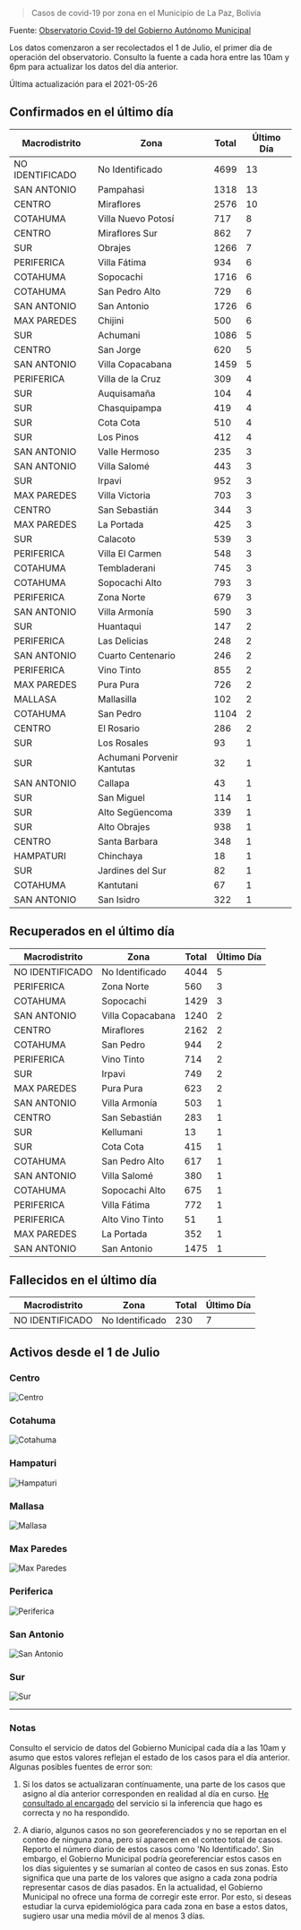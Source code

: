 > Casos de covid-19 por zona en el Municipio de La Paz, Bolivia

Fuente: [Observatorio Covid-19 del Gobierno Autónomo Municipal](http://observatoriocovid19.lapaz.bo/observatorio/index.php/datos-abiertos-covid)

Los datos comenzaron a ser recolectados el 1 de Julio, el primer día de operación del observatorio. Consulto la fuente a cada hora entre las 10am y 6pm para actualizar los datos del día anterior.

Última actualización para el 2021-05-26

## Confirmados en el último día

| Macrodistrito   | Zona                       |   Total |   Último Día |
|-----------------|----------------------------|---------|--------------|
| NO IDENTIFICADO | No Identificado            |    4699 |           13 |
| SAN ANTONIO     | Pampahasi                  |    1318 |           13 |
| CENTRO          | Miraflores                 |    2576 |           10 |
| COTAHUMA        | Villa Nuevo Potosí         |     717 |            8 |
| CENTRO          | Miraflores Sur             |     862 |            7 |
| SUR             | Obrajes                    |    1266 |            7 |
| PERIFERICA      | Villa Fátima               |     934 |            6 |
| COTAHUMA        | Sopocachi                  |    1716 |            6 |
| COTAHUMA        | San Pedro Alto             |     729 |            6 |
| SAN ANTONIO     | San Antonio                |    1726 |            6 |
| MAX PAREDES     | Chijini                    |     500 |            6 |
| SUR             | Achumani                   |    1086 |            5 |
| CENTRO          | San Jorge                  |     620 |            5 |
| SAN ANTONIO     | Villa Copacabana           |    1459 |            5 |
| PERIFERICA      | Villa de la Cruz           |     309 |            4 |
| SUR             | Auquisamaña                |     104 |            4 |
| SUR             | Chasquipampa               |     419 |            4 |
| SUR             | Cota Cota                  |     510 |            4 |
| SUR             | Los Pinos                  |     412 |            4 |
| SAN ANTONIO     | Valle Hermoso              |     235 |            3 |
| SAN ANTONIO     | Villa Salomé               |     443 |            3 |
| SUR             | Irpavi                     |     952 |            3 |
| MAX PAREDES     | Villa Victoria             |     703 |            3 |
| CENTRO          | San Sebastián              |     344 |            3 |
| MAX PAREDES     | La Portada                 |     425 |            3 |
| SUR             | Calacoto                   |     539 |            3 |
| PERIFERICA      | Villa El Carmen            |     548 |            3 |
| COTAHUMA        | Tembladerani               |     745 |            3 |
| COTAHUMA        | Sopocachi Alto             |     793 |            3 |
| PERIFERICA      | Zona Norte                 |     679 |            3 |
| SAN ANTONIO     | Villa Armonía              |     590 |            3 |
| SUR             | Huantaqui                  |     147 |            2 |
| PERIFERICA      | Las Delicias               |     248 |            2 |
| SAN ANTONIO     | Cuarto Centenario          |     246 |            2 |
| PERIFERICA      | Vino Tinto                 |     855 |            2 |
| MAX PAREDES     | Pura Pura                  |     726 |            2 |
| MALLASA         | Mallasilla                 |     102 |            2 |
| COTAHUMA        | San Pedro                  |    1104 |            2 |
| CENTRO          | El Rosario                 |     286 |            2 |
| SUR             | Los Rosales                |      93 |            1 |
| SUR             | Achumani Porvenir Kantutas |      32 |            1 |
| SAN ANTONIO     | Callapa                    |      43 |            1 |
| SUR             | San Miguel                 |     114 |            1 |
| SUR             | Alto Següencoma            |     339 |            1 |
| SUR             | Alto Obrajes               |     938 |            1 |
| CENTRO          | Santa Barbara              |     348 |            1 |
| HAMPATURI       | Chinchaya                  |      18 |            1 |
| SUR             | Jardines del Sur           |      82 |            1 |
| COTAHUMA        | Kantutani                  |      67 |            1 |
| SAN ANTONIO     | San Isidro                 |     322 |            1 |

## Recuperados en el último día

| Macrodistrito   | Zona             |   Total |   Último Día |
|-----------------|------------------|---------|--------------|
| NO IDENTIFICADO | No Identificado  |    4044 |            5 |
| PERIFERICA      | Zona Norte       |     560 |            3 |
| COTAHUMA        | Sopocachi        |    1429 |            3 |
| SAN ANTONIO     | Villa Copacabana |    1240 |            2 |
| CENTRO          | Miraflores       |    2162 |            2 |
| COTAHUMA        | San Pedro        |     944 |            2 |
| PERIFERICA      | Vino Tinto       |     714 |            2 |
| SUR             | Irpavi           |     749 |            2 |
| MAX PAREDES     | Pura Pura        |     623 |            2 |
| SAN ANTONIO     | Villa Armonía    |     503 |            1 |
| CENTRO          | San Sebastián    |     283 |            1 |
| SUR             | Kellumani        |      13 |            1 |
| SUR             | Cota Cota        |     415 |            1 |
| COTAHUMA        | San Pedro Alto   |     617 |            1 |
| SAN ANTONIO     | Villa Salomé     |     380 |            1 |
| COTAHUMA        | Sopocachi Alto   |     675 |            1 |
| PERIFERICA      | Villa Fátima     |     772 |            1 |
| PERIFERICA      | Alto Vino Tinto  |      51 |            1 |
| MAX PAREDES     | La Portada       |     352 |            1 |
| SAN ANTONIO     | San Antonio      |    1475 |            1 |

## Fallecidos en el último día

| Macrodistrito   | Zona            |   Total |   Último Día |
|-----------------|-----------------|---------|--------------|
| NO IDENTIFICADO | No Identificado |     230 |            7 |

## Activos desde el 1 de Julio

### Centro

![Centro](plots/activos_centro.png)

### Cotahuma

![Cotahuma](plots/activos_cotahuma.png)

### Hampaturi

![Hampaturi](plots/activos_hampaturi.png)

### Mallasa

![Mallasa](plots/activos_mallasa.png)

### Max Paredes

![Max Paredes](plots/activos_max_paredes.png)

### Periferica

![Periferica](plots/activos_periferica.png)

### San Antonio

![San Antonio](plots/activos_san_antonio.png)

### Sur

![Sur](plots/activos_sur.png)

---

### Notas

Consulto el servicio de datos del Gobierno Municipal cada día a las 10am y asumo que estos valores reflejan el estado de los casos para el día anterior. Algunas posibles fuentes de error son:

1. Si los datos se actualizaran contínuamente, una parte de los casos que asigno al día anterior corresponden en realidad al día en curso. [He consultado al encargado](https://twitter.com/mauforonda/status/1278727234765959168) del servicio si la inferencia que hago es correcta y no ha respondido.

2. A diario, algunos casos no son georeferenciados y no se reportan en el conteo de ninguna zona, pero sí aparecen en el conteo total de casos. Reporto el número diario de estos casos como 'No Identificado'.  Sin embargo, el Gobierno Municipal podría georeferenciar estos casos en los días siguientes y se sumarían al conteo de casos en sus zonas. Esto significa que una parte de los valores que asigno a cada zona podría representar casos de días pasados. En la actualidad, el Gobierno Municipal no ofrece una forma de corregir este error. Por esto, si deseas estudiar la curva epidemiológica para cada zona en base a estos datos, sugiero usar una media móvil de al menos 3 días.